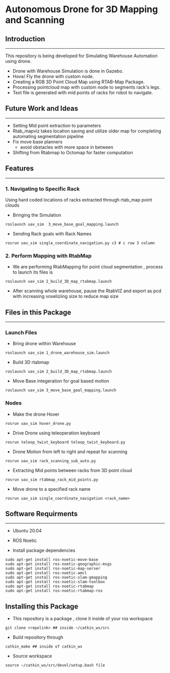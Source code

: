 # Autonomous Drone for 3D Mapping and Scanning
## Introduction
---
This repository is being developed  for Simulating Warehouse Automation using drone.
- Drone with Warehouse Simulation is done in Gazebo.
- Hove/ Fly the drone with custom node.
- Creating a RGB 3D Point Cloud Map using RTAB-Map Package.
- Processing pointcloud map with custom node to segments rack's legs.
- Text file is generated with mid points of racks for robot to navigate.

## Future Work and Ideas
---
- Setting Mid point extraction to parameters
- Rtab_mapviz takes location saving and utilize older map for completing automating segmentation pipeline
- Fix move base planners
    - avoid obstacles with more space in between
- Shifting from Rtabmap to Octomap for faster computation
## Features
---
### 1. Navigating to Specific Rack
Using hard coded locations of racks extracted through rtab_map point clouds
- Bringing the Simulation
```
roslaunch uav_sim  3_move_base_goal_mapping.launch
```
- Sending Rack goals with Rack Names
```
rosrun uav_sim single_coordinate_navigation.py c3 # c row 3 column
```
### 2. Perform Mapping with RtabMap
- We are performing RtabMapping for point cloud segmentation , process to launch its files is
```
roslaunch uav_sim 2_build_3D_map_rtabmap.launch
```
- After scanning whole warehouse, pause the RtabVIZ and export as pcd with increasing voxeliziing size to reduce map size

## Files in this Package
---
### Launch Files
- Bring drone within Warehouse
```
roslaunch uav_sim 1_drone_warehouse_sim.launch
```
- Build 3D rtabmap
```
roslaunch uav_sim 2_build_3D_map_rtabmap.launch
```
- Move Base integeration for goal based motion
```
roslaunch uav_sim 3_move_base_goal_mapping.launch
```
### Nodes
- Make the drone Hover
```
rosrun uav_sim hover_drone.py
```
- Drive Drone using teleoperation keyboard
```
rosrun teleop_twist_keyboard teleop_twist_keyboard.py
```
- Drone Motion from left to right and repeat for scanning
```
rosrun uav_sim rack_scanning_sub_auto.py
```
- Extracting Mid points between racks from 3D point cloud
```
rosrun uav_sim rtabmap_rack_mid_points.py
```
- Move drone to a specified rack name
```
rosrun uav_sim single_coordinate_navigation <rack_name>
```

## Software Requirments
---
- Ubuntu 20.04
- ROS Noetic

- Install package dependencies
```
sudo apt-get install ros-noetic-move-base
sudo apt-get install ros-noetic-geographic-msgs
sudo apt-get install ros-noetic-map-server
sudo apt-get install ros-noetic-amcl
sudo apt-get install ros-noetic-slam-gmapping
sudo apt-get install ros-noetic-slam-toolbox
sudo apt-get install ros-noetic-rtabmap
sudo apt-get install ros-noetic-rtabmap-ros
```
## Installing this Package
- This repository is a package , clone it inside of your ros workspace
```
git clone <repolink> ## inside ~/catkin_ws/src
```
- Build repository through
```
catkin_make ## inside of catkin_ws
```
- Source workspace
```
source ~/catkin_ws/src/devel/setup.bash file
```


